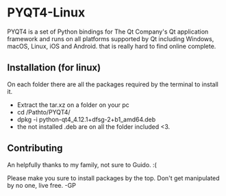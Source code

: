 # PYQT4-Linux
PYQT4 is a set of Python bindings for The Qt Company's Qt application framework and runs on all platforms supported by Qt including Windows, macOS, Linux, iOS and Android. that is really hard to find online complete.

## Installation (for linux)

On each folder there are all the packages required by the terminal to install it.
- Extract the tar.xz on a folder on your pc
- cd /Pathto/PYQT4/
- dpkg -i python-qt4_4.12.1+dfsg-2+b1_amd64.deb
- the not installed .deb are on all the folder included <3.

## Contributing
An helpfully thanks to my family, not sure to Guido. :( 

Please make you sure to install packages by the top.
Don't get manipulated by no one, live free.
-GP
